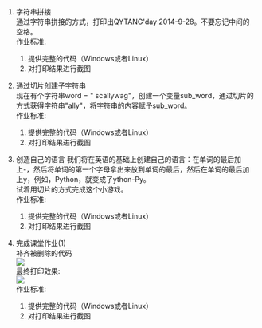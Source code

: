 1. 字符串拼接  
   通过字符串拼接的方式，打印出QYTANG'day 2014-9-28。不要忘记中间的空格。  
   作业标准:
   1. 提供完整的代码（Windows或者Linux）
   2. 对打印结果进行截图
2. 通过切片创建子字符串  
   现在有个字符串word = "
   scallywag"，创建一个变量sub_word，通过切片的方式获得字符串"ally"，将字符串的内容赋予sub_word。  
   作业标准:
   1. 提供完整的代码（Windows或者Linux）
   2. 对打印结果进行截图
3. 创造自己的语言
   我们将在英语的基础上创建自己的语言：在单词的最后加上-，然后将单词的第一个字母拿出来放到单词的最后，然后在单词的最后加上y，例如，Python，就变成了ython-Py。  
   试着用切片的方式完成这个小游戏。  
   作业标准:
   1. 提供完整的代码（Windows或者Linux）
   2. 对打印结果进行截图

4. 完成课堂作业(1)  
   补齐被删除的代码  
   ![](https://gitee.com/qytang/Python_Basic/raw/master/image/Charpter4/4.1.png)  
   最终打印效果:  
   ![](https://gitee.com/qytang/Python_Basic/raw/master/image/Charpter4/4.2.png)  
   作业标准:
   1. 提供完整的代码（Windows或者Linux）
   2. 对打印结果进行截图
